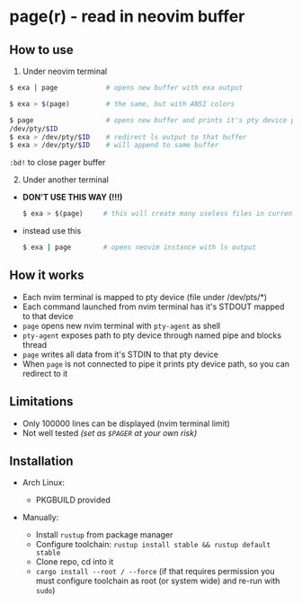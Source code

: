 # page(r) - read in neovim buffer

## How to use

1) Under neovim terminal

```bash
$ exa | page            # opens new buffer with exa output
```

```bash
$ exa > $(page)         # the same, but with ANSI colors
```

```bash
$ page                  # opens new buffer and prints it's pty device path
/dev/pty/$ID
$ exa > /dev/pty/$ID    # redirect ls output to that buffer
$ exa > /dev/pty/$ID    # will append to same buffer
```

 `:bd!` to close pager buffer


2) Under another terminal

* **DON'T  USE THIS WAY (!!!)**

    ```bash
    $ exa > $(page)     # this will create many useless files in current directory
    ```
    
* instead use this

    ```bash
    $ exa | page        # opens neovim instance with ls output
    ```

## How it works

* Each nvim terminal is mapped to pty device (file under /dev/pts/*)
* Each command launched from nvim terminal has it's STDOUT mapped to that device
* `page` opens new nvim terminal with `pty-agent` as shell
* `pty-agent` exposes path to pty device through named pipe and blocks thread
* `page` writes all data from it's STDIN to that pty device
* When `page` is not connected to pipe it prints pty device path, so you can redirect to it


## Limitations

* Only 100000 lines can be displayed (nvim terminal limit)
* Not well tested *(set as `$PAGER` at your own risk)*

## Installation

* Arch Linux: 
  * PKGBUILD provided
  
* Manually:
  * Install `rustup` from package manager 
  * Configure toolchain: `rustup install stable && rustup default stable`
  * Clone repo, cd into it
  * `cargo install --root / --force` (if that requires permission you must configure toolchain as root (or system wide) and re-run with `sudo`)
